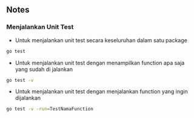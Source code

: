 ## Notes

### Menjalankan Unit Test

- Untuk menjalankan unit test secara keseluruhan dalam satu package
```bash 
go test
```
- Untuk menjalankan unit test dengan menampilkan function apa saja yang sudah di jalankan
```bash
go test -v
```
- Untuk menjalankan unit test dengan menjalankan function yang ingin dijalankan
```bash
go test -v -run=TestNamaFunction
```
